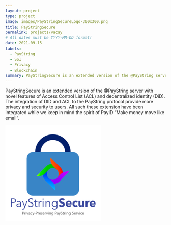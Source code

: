 ```yaml
---
layout: project
type: project
image: images/PayStringSecureLogo-300x300.png
title: PayStringSecure
permalink: projects/vacay
# All dates must be YYYY-MM-DD format!
date: 2021-09-15
labels:
  - PayString
  - SSI
  - Privacy
  - Blockchain
summary: PayStringSecure is an extended version of the @PayString server with novel features of Access Control List (ACL) and decentralized identity (DiD). The integration of DID and ACL to the PayString protocol provide more privacy and security to users. All such these extension have been integrated while we keep in mind the spirit of PayID “Make money move like email”.
---
```


PayStringSecure is an extended version of the @PayString server with novel features of Access Control List (ACL) and decentralized identity (DiD). The integration of DID and ACL to the PayString protocol provide more privacy and security to users. All such these extension have been integrated while we keep in mind the spirit of PayID “Make money move like email”.

<img class="ui medium right floated rounded image" src="../images/PayStringSecureLogo-300x300.png">
